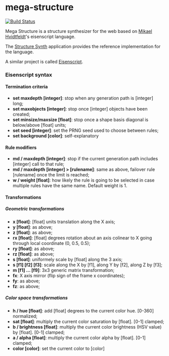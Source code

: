 # mega-structure

[![Build Status](https://travis-ci.org/ssrb/mega-structure.png)](https://travis-ci.org/ssrb/mega-structure)

Mega Structure is a structure synthesizer for the web based on [Mikael Hvidtfeldt](http://hvidtfeldts.net)'s eisenscript language.

The [Structure Synth](http://structuresynth.sourceforge.net) application provides the reference implementation for the language.

A similar project is called [Eisenscript](https://github.com/after12am/eisenscript).

### Eisenscript syntax

#### Termination criteria

* **set maxdepth [integer]**: stop when any generation path is [integer] long;
* **set maxobjects [integer]**: stop once [integer] objects have been created;
* **set minsize/maxsize [float]**: stop once a shape basis diagonal is below/above [float] units;
* **set seed [integer]**: set the PRNG seed used to choose between rules;
* **set background [color]**: self-explanatory

#### Rule modifiers

* **md / maxdepth [integer]**: stop if the current generation path includes [integer] call to that rule;
* **md / maxdepth [integer] > [rulename]**: same as above, failover rule [rulename] once the limit is reached;
* **w / weight [float]**: how likely the rule is going to be selected in case multiple rules have the same name. Default weight is 1.

#### Transformations

##### Geometric transformations

* **x [float]**: [float] units translation along the X axis;
* **y [float]**: as above;
* **z [float]**: as above;
* **rx [float]**: [float] degrees rotation about an axis colinear to X going through local coordinate (0, 0.5, 0.5);
* **ry [float]**: as above;
* **rz [float]**: as above;
* **s [float]**: uniformely scale by [float] along the 3 axis;
* **s [f1] [f2] [f3]**: scale along the X by [f1], along Y by [f2], along Z by [f3];
* **m [f1] ... [f9]**: 3x3 generic matrix transformation;
* **fx**: X axis mirror (flip sign of the frame x coordinates);
* **fy**: as above;
* **fz**: as above;

##### Color space transformations

* **h / hue [float]**: add [float] degrees to the current color hue. [0-360] normalized;
* **sat [float]**: multiply the current color saturation by [float]. [0-1] clamped;
* **b / brightness [float]**: multiply the current color brightness (HSV value) by [float]. [0-1] clamped;
* **a / alpha [float]**: multiply the current color alpha by [float]. [0-1] clamped;
* **color [color]**: set the current color to [color]

